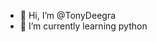 - 👋 Hi, I’m @TonyDeegra
- 🌱 I’m currently learning python

<!---
TonyDeegra/TonyDeegra is a ✨ special ✨ repository because its `README.md` (this file) appears on your GitHub profile.
You can click the Preview link to take a look at your changes.
--->

